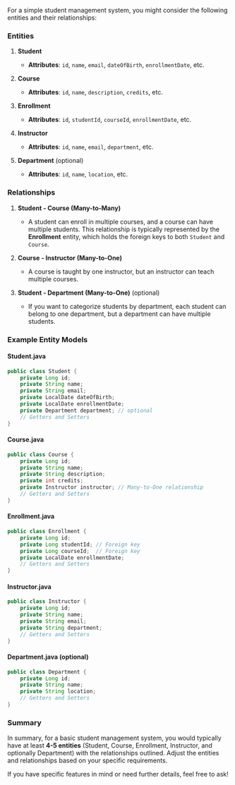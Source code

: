 For a simple student management system, you might consider the following entities and their relationships:

### Entities

1. **Student**
   - **Attributes**: `id`, `name`, `email`, `dateOfBirth`, `enrollmentDate`, etc.

2. **Course**
   - **Attributes**: `id`, `name`, `description`, `credits`, etc.

3. **Enrollment**
   - **Attributes**: `id`, `studentId`, `courseId`, `enrollmentDate`, etc.

4. **Instructor**
   - **Attributes**: `id`, `name`, `email`, `department`, etc.

5. **Department** (optional)
   - **Attributes**: `id`, `name`, `location`, etc.

### Relationships

1. **Student - Course (Many-to-Many)**
   - A student can enroll in multiple courses, and a course can have multiple students. This relationship is typically represented by the **Enrollment** entity, which holds the foreign keys to both `Student` and `Course`.

2. **Course - Instructor (Many-to-One)**
   - A course is taught by one instructor, but an instructor can teach multiple courses.

3. **Student - Department (Many-to-One)** (optional)
   - If you want to categorize students by department, each student can belong to one department, but a department can have multiple students.

### Example Entity Models

#### Student.java
```java
public class Student {
    private Long id;
    private String name;
    private String email;
    private LocalDate dateOfBirth;
    private LocalDate enrollmentDate;
    private Department department; // optional
    // Getters and Setters
}
```

#### Course.java
```java
public class Course {
    private Long id;
    private String name;
    private String description;
    private int credits;
    private Instructor instructor; // Many-to-One relationship
    // Getters and Setters
}
```

#### Enrollment.java
```java
public class Enrollment {
    private Long id;
    private Long studentId; // Foreign key
    private Long courseId;  // Foreign key
    private LocalDate enrollmentDate;
    // Getters and Setters
}
```

#### Instructor.java
```java
public class Instructor {
    private Long id;
    private String name;
    private String email;
    private String department;
    // Getters and Setters
}
```

#### Department.java (optional)
```java
public class Department {
    private Long id;
    private String name;
    private String location;
    // Getters and Setters
}
```

### Summary

In summary, for a basic student management system, you would typically have at least **4-5 entities** (Student, Course, Enrollment, Instructor, and optionally Department) with the relationships outlined. Adjust the entities and relationships based on your specific requirements.

If you have specific features in mind or need further details, feel free to ask!
